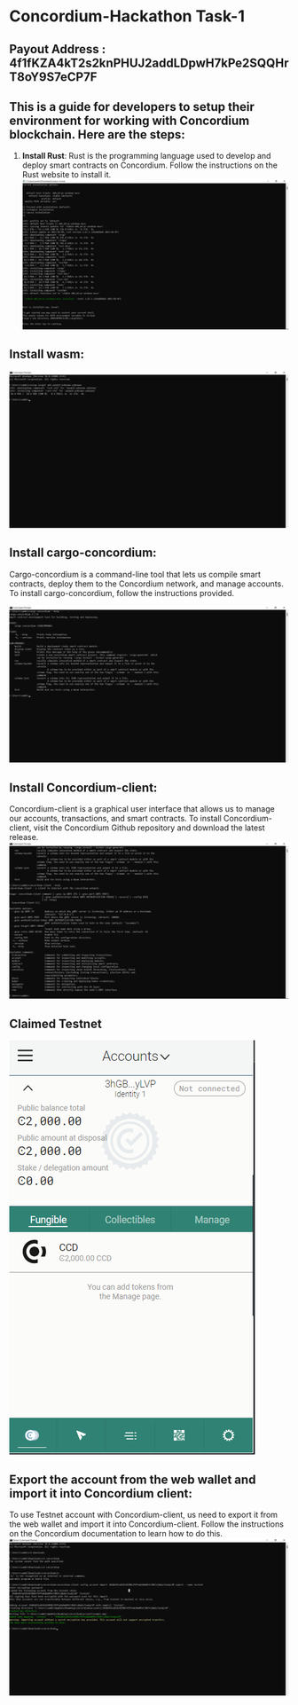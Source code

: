 # Concordium-Hackathon Task-1
## Payout Address : 4f1fKZA4kT2s2knPHUJ2addLDpwH7kPe2SQQHrT8oY9S7eCP7F
## This is a guide for developers to setup their environment for working with Concordium blockchain. Here are the steps:

1. **Install Rust**:
Rust is the programming language used to develop and deploy smart contracts on Concordium. Follow the instructions on the Rust website to install it.![INSTALL RUST](1-install-rust.png)
## Install wasm: 
![WASM](2-wasm.png)
## Install cargo-concordium: 
Cargo-concordium is a command-line tool that lets us compile smart contracts, deploy them to the Concordium network, and manage accounts. To install cargo-concordium, follow the instructions provided.

![Cargo](3-cargo-concordium.png)
## Install Concordium-client: 
Concordium-client is a graphical user interface that allows us to manage our accounts, transactions, and smart contracts. To install Concordium-client, visit the Concordium Github repository and download the latest release.
![Concordium-client](4-Concordium-client.png)
## Claimed Testnet
![Wallet](5-wallet.png)
## Export the account from the web wallet and import it into Concordium client: 
To use Testnet account with Concordium-client, us need to export it from the web wallet and import it into Concordium-client. Follow the instructions on the Concordium documentation to learn how to do this.
![exported](6-account-exported.png)
